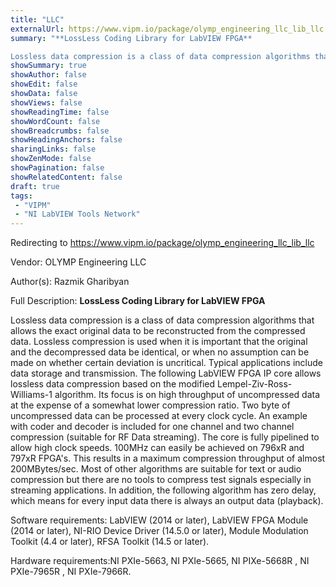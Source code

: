 ```yaml
---
title: "LLC"
externalUrl: https://www.vipm.io/package/olymp_engineering_llc_lib_llc
summary: "**LossLess Coding Library for LabVIEW FPGA**

Lossless data compression is a class of data compression algorithms that allows the exact original data to be reconstructed from the compressed data."
showSummary: true
showAuthor: false
showEdit: false
showData: false
showViews: false
showReadingTime: false
showWordCount: false
showBreadcrumbs: false
showHeadingAnchors: false
sharingLinks: false
showZenMode: false
showPagination: false
showRelatedContent: false
draft: true
tags:
 - "VIPM"
 - "NI LabVIEW Tools Network"
---
```


Redirecting to https://www.vipm.io/package/olymp_engineering_llc_lib_llc

Vendor: OLYMP Engineering LLC

Author(s): Razmik Gharibyan
 
Full Description:
**LossLess Coding Library for LabVIEW FPGA**

Lossless data compression is a class of data compression algorithms that allows the exact original data to be reconstructed from the compressed data. Lossless compression is used when it is important that the original and the decompressed data be identical, or when no assumption can be made on whether certain deviation is uncritical. Typical applications include data storage and transmission.
The following LabVIEW FPGA IP core allows lossless data compression based on the modified Lempel-Ziv-Ross-Williams-1 algorithm. Its focus is on high throughput of uncompressed data at the expense of a somewhat lower compression ratio. Two byte of uncompressed data can be processed at every clock cycle. 
An example with coder and decoder is included for one channel and two channel compression (suitable for RF Data streaming). The core is fully pipelined to allow high clock speeds. 100MHz can easily be achieved on 796xR and 797xR FPGA's. This results in a maximum compression throughput of almost 200MBytes/sec. 
Most of other algorithms are suitable for text or audio compression but there are no tools to compress test signals especially in streaming applications.
In addition, the following algorithm has zero delay, which means for every input data there is always an output data (playback).


Software requirements: LabVIEW (2014 or later), LabVIEW FPGA Module (2014 or later), NI-RIO Device Driver (14.5.0 or later),  Module Modulation Toolkit (4.4 or later), RFSA Toolkit (14.5 or later).

Hardware requirements:NI PXIe-5663, NI PXIe-5665, NI PIXe-5668R ,  NI PXIe-7965R , NI PXIe-7966R.